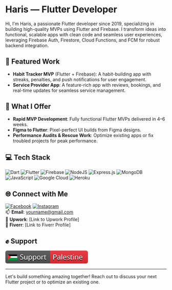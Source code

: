 # Haris — Flutter Developer

Hi, I'm Haris, a passionate Flutter developer since 2019, specializing in building high-quality MVPs using Flutter and Firebase. I transform ideas into functional, scalable apps with clean code and seamless user experiences, leveraging Firebase Auth, Firestore, Cloud Functions, and FCM for robust backend integration.

## 🌟 Featured Work
- **Habit Tracker MVP** (Flutter + Firebase): A habit-building app with streaks, penalties, and push notifications for user engagement.
- **Service Provider App**: A feature-rich app with reviews, bookings, and real-time updates for seamless service management.

## 🚀 What I Offer
- **Rapid MVP Development**: Fully functional Flutter MVPs delivered in 4–6 weeks.
- **Figma to Flutter**: Pixel-perfect UI builds from Figma designs.
- **Performance Audits & Rescue Work**: Optimize existing apps or fix troubled projects for peak performance.

## 💻 Tech Stack
![Dart](https://img.shields.io/badge/dart-%230175C2.svg?style=for-the-badge&logo=dart&logoColor=white) 
![Flutter](https://img.shields.io/badge/Flutter-%2302569B.svg?style=for-the-badge&logo=Flutter&logoColor=white) 
![Firebase](https://img.shields.io/badge/Firebase-039BE5?style=for-the-badge&logo=Firebase&logoColor=white) 
![NodeJS](https://img.shields.io/badge/node.js-6DA55F?style=for-the-badge&logo=node.js&logoColor=white) 
![Express.js](https://img.shields.io/badge/express.js-%23404d59.svg?style=for-the-badge&logo=express&logoColor=%2361DAFB) 
![MongoDB](https://img.shields.io/badge/MongoDB-%234ea94b.svg?style=for-the-badge&logo=mongodb&logoColor=white) 
![JavaScript](https://img.shields.io/badge/javascript-%23323330.svg?style=for-the-badge&logo=javascript&logoColor=%23F7DF1E) 
![Google Cloud](https://img.shields.io/badge/GoogleCloud-%234285F4.svg?style=for-the-badge&logo=google-cloud&logoColor=white) 
![Heroku](https://img.shields.io/badge/heroku-%23430098.svg?style-for-the-badge&logo=heroku&logoColor=white)

## 🌐 Connect with Me
[![Facebook](https://img.shields.io/badge/Facebook-%231877F2.svg?logo=Facebook&logoColor=white)](https://facebook.com/gtaprince1) 
[![Instagram](https://img.shields.io/badge/Instagram-%23E4405F.svg?logo=Instagram&logoColor=white)](https://instagram.com/hariswarraich_)  
📫 **Email**: yourname@gmail.com  
🌟 **Upwork**: [Link to Upwork Profile]  
🌟 **Fiverr**: [Link to Fiverr Profile]

## ✊ Support
[![Support Palestine](https://raw.githubusercontent.com/Ademking/Support-Palestine/main/Support-Palestine.svg)](https://www.map.org.uk)

---

Let's build something amazing together! Reach out to discuss your next Flutter project or to optimize an existing one.
